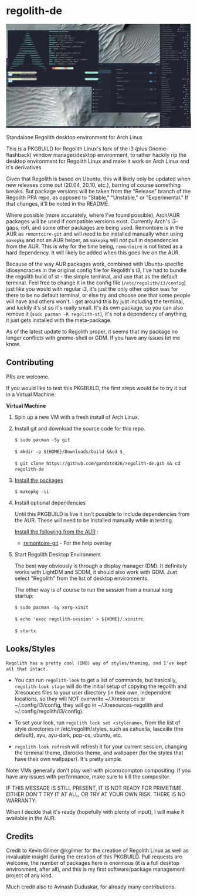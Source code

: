 # regolith-de

![Screenshot](regolith1.png)

Standalone Regolith desktop environment for Arch Linux

This is a PKGBUILD for Regolith Linux's fork of the i3 (plus Gnome-flashback) window manager/desktop environment, to rather hackily rip the desktop environment for Regolith Linux and make it work on Arch Linux and it's derivatives. 

Given that Regolith is based on Ubuntu, this will likely only be updated when new releases come out (20.04, 20.10, etc.), barring of course something breaks. But package versions will be taken from the "Release" branch of the Regolith PPA repo, as opposed to "Stable," "Unstable," or "Experimental." If that changes, it'll be noted in the README.

Where possible (more accurately, where I've found possible), Arch/AUR packages will be used if compatible versions exist. Currently Arch's i3-gaps, rofi, and some other packages are being used. Remontoire is in the AUR as `remontoire-git` and will need to be installed manually when using `makepkg` and not an AUR helper, as `makepkg` will *not* pull in dependencies from the AUR. This is why for the time being, `remontoire` is not listed as a hard dependency. It will likely be added when this goes live on the AUR. 

Because of the way AUR packages work, combined with Ubuntu-specific idiosyncracies in the original config file for Regolith's i3, I've had to bundle the regolith build of st - the simple terminal, and use that as the default terminal. Feel free to change it in the config file (`/etc/regolith/i3/config`) just like you would with regular i3, it's just the only other option was for there to be no default terminal, or else try and choose one that some people will have and others won't. I get around this by just including the terminal, and luckily it's st so it's really small. It's its own package, so you can also remove it (`sudo pacman -R regolith-st`), it's not a dependency of anything, it just gets installed with the meta-package. 

As of the latest update to Regolith proper, it seems that my package no longer conflicts with gnome-shell or GDM. If you have any issues let me know. 

## Contributing

PRs are welcome.

If you would like to test this PKGBUILD, the first steps would be to try it out in a Virtual Machine.

**Virtual Machine**

1. Spin up a new VM with a fresh install of Arch Linux.

2. Install git and download the source code for this repo.

    ```
    $ sudo pacman -Sy git
    
    $ mkdir -p ${HOME}/Downloads/build &&cd $_

    $ git clone https://github.com/gardotd426/regolith-de.git && cd regolith-de
    ```

4. [Install the packages](https://wiki.archlinux.org/index.php/Arch_User_Repository#Installing_and_upgrading_packages)

    ```
    $ makepkg -si
    ```
5. Install optional dependencies

    Until this PKGBUILD is live it isn't possible to include dependencies from the AUR. These will need to be installed manually while in testing.

    [Install the following from the AUR](https://wiki.archlinux.org/index.php/Arch_User_Repository#Installing_and_upgrading_packages) :
    - [remontoire-git](https://aur.archlinux.org/packages/remontoire-git/) - For the help overlay

6. Start Regolith Desktop Environment

    The best way obviously is through a display manager (DM). It definitely works with LightDM and SDDM, it should also work with GDM. Just select "Regolith" from the list of desktop environments.

    The other way is of course to run the session from a manual xorg startup:

    ```
    $ sudo pacman -Sy xorg-xinit

    $ echo 'exec regolith-session' > ${HOME}/.xinitrc

    $ startx
    ```

## Looks/Styles

    Regolith has a pretty cool (IMO) way of styles/theming, and I've kept all that intact. 
    
 - You can run `regolith-look` to get a list of commands, but basically, `regolith-look stage` will do the initial setup of copying the regolith and Xresouces files to your user directory (in their own, independent locations, so they will NOT overwrite ~/.Xresources or ~/.config/i3/config, they will go in ~/.Xresources-regolith and ~/.config/regolith/i3/config). 
    
 - To set your look, run `regolith look set <stylename>`, from the list of style directories in /etc/regolith/styles, such as cahuella, lascaille (the default), ayu, ayu-dark, pop-os, ubuntu, etc.
 
 - `regolith-look refresh` will refresh it for your current session, changing the terminal theme, i3xrocks theme, and wallpaper (for the styles that have their own wallpaper). It's pretty simple. 

Note: VMs generally don't play well with picom/compton compositing. If you have any issues with performance, make sure to kill the compositor.

IF THIS MESSAGE IS STILL PRESENT, IT IS NOT READY FOR PRIMETIME. EITHER DON'T TRY IT AT ALL, OR TRY AT YOUR OWN RISK. THERE IS NO WARRANTY.

When I decide that it's ready (hopefully with plenty of input), I will make it available in the AUR. 


## Credits

Credit to Kevin Gilmer @kgilmer for the creation of Regolith Linux as well as invaluable insight during the creation of this PKGBUILD. 
Pull requests are welcome, the number of packages here is enormous (it is a full desktop environment, after all), and this is my first software/package management project of any kind. 

Much credit also to Avinash Duduskar, for already many contributions. 
